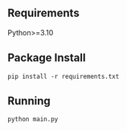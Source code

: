 ## Requirements
Python>=3.10

## Package Install

```shell
pip install -r requirements.txt
```

## Running

```shell
python main.py
```
